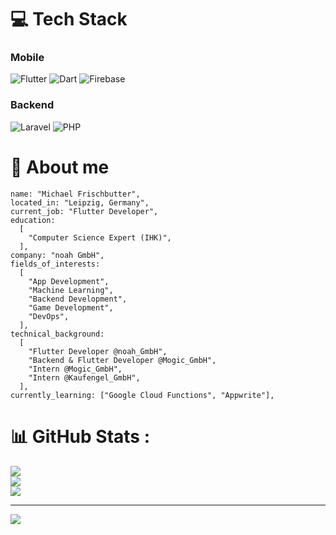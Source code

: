# 💻 Tech Stack
### Mobile
![Flutter](https://img.shields.io/badge/Flutter-%2302569B.svg?style=for-the-badge&logo=Flutter&logoColor=white) ![Dart](https://img.shields.io/badge/dart-%230175C2.svg?style=for-the-badge&logo=dart&logoColor=white) ![Firebase](https://img.shields.io/badge/firebase-%23039BE5.svg?style=for-the-badge&logo=firebase)
### Backend
![Laravel](https://img.shields.io/badge/laravel-%23FF2D20.svg?style=for-the-badge&logo=laravel&logoColor=white) ![PHP](https://img.shields.io/badge/php-%23777BB4.svg?style=for-the-badge&logo=php&logoColor=white)

# 🧑 About me

```
name: "Michael Frischbutter",
located_in: "Leipzig, Germany",
current_job: "Flutter Developer",
education:
  [
    "Computer Science Expert (IHK)",
  ],
company: "noah GmbH",
fields_of_interests:
  [
    "App Development",
    "Machine Learning",
    "Backend Development",
    "Game Development",
    "DevOps",
  ],
technical_background:
  [
    "Flutter Developer @noah_GmbH",
    "Backend & Flutter Developer @Mogic_GmbH",
    "Intern @Mogic_GmbH",
    "Intern @Kaufengel_GmbH",
  ],
currently_learning: ["Google Cloud Functions", "Appwrite"],
```

# 📊 GitHub Stats :
![](https://github-readme-stats.vercel.app/api?username=mfrischbutter&theme=dark&hide_border=true&include_all_commits=false&count_private=true)<br/>
![](https://github-readme-streak-stats.herokuapp.com/?user=mfrischbutter&theme=dark&hide_border=true)<br/>
![](https://github-readme-stats.vercel.app/api/top-langs/?username=mfrischbutter&theme=dark&hide_border=true&include_all_commits=false&count_private=true&layout=compact)

---
![](https://komarev.com/ghpvc/?username=mfrischbutter&label=Visitors+Count&color=brightgreen)
